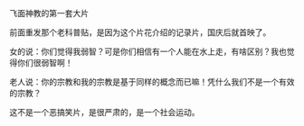 飞面神教的第一套大片

前面重发那个老科普贴，是因为这个片花介绍的记录片，国庆后就首映了。

女的说：你们觉得我弱智？可是你们相信有一个人能在水上走，有啥区别？我也觉得你们很弱智啊！

老人说：你的宗教和我的宗教是基于同样的概念而已嘛！凭什么我们不是一个有效的宗教？

这不是一个恶搞笑片，是很严肃的，是一个社会运动。
